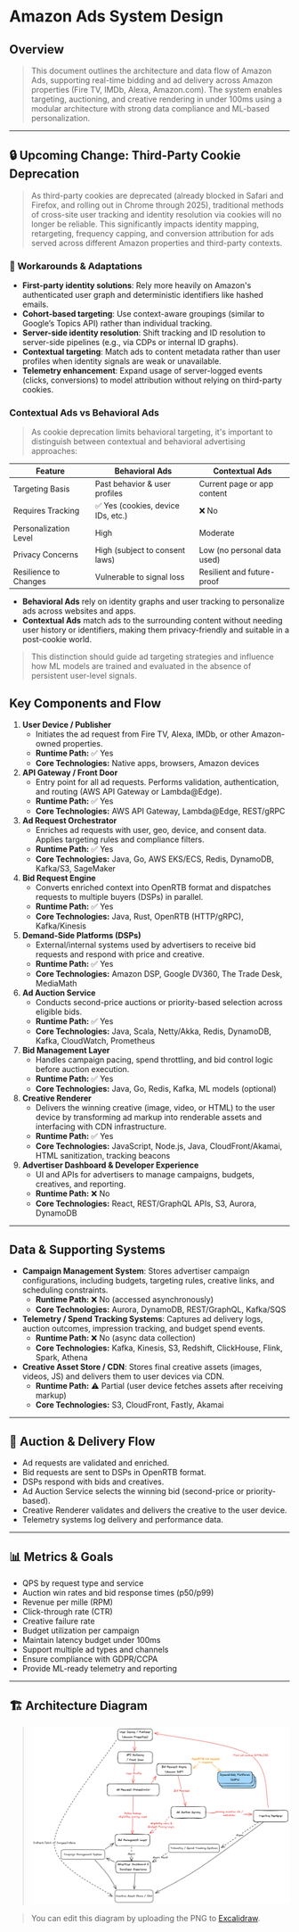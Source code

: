 # Amazon Ads System Design

## Overview

> This document outlines the architecture and data flow of Amazon Ads, supporting real-time bidding and ad delivery across Amazon properties (Fire TV, IMDb, Alexa, Amazon.com). The system enables targeting, auctioning, and creative rendering in under 100ms using a modular architecture with strong data compliance and ML-based personalization.

---

## 🔒 Upcoming Change: Third-Party Cookie Deprecation

> As third-party cookies are deprecated (already blocked in Safari and Firefox, and rolling out in Chrome through 2025), traditional methods of cross-site user tracking and identity resolution via cookies will no longer be reliable. This significantly impacts identity mapping, retargeting, frequency capping, and conversion attribution for ads served across different Amazon properties and third-party contexts.

### 🔧 Workarounds & Adaptations

- **First-party identity solutions**: Rely more heavily on Amazon's authenticated user graph and deterministic identifiers like hashed emails.
- **Cohort-based targeting**: Use context-aware groupings (similar to Google’s Topics API) rather than individual tracking.
- **Server-side identity resolution**: Shift tracking and ID resolution to server-side pipelines (e.g., via CDPs or internal ID graphs).
- **Contextual targeting**: Match ads to content metadata rather than user profiles when identity signals are weak or unavailable.
- **Telemetry enhancement**: Expand usage of server-logged events (clicks, conversions) to model attribution without relying on third-party cookies.


### Contextual Ads vs Behavioral Ads

> As cookie deprecation limits behavioral targeting, it's important to distinguish between contextual and behavioral advertising approaches:

| Feature               | Behavioral Ads                      | Contextual Ads                    |
|-----------------------|-------------------------------------|-----------------------------------|
| Targeting Basis       | Past behavior & user profiles       | Current page or app content       |
| Requires Tracking     | ✅ Yes (cookies, device IDs, etc.)  | ❌ No                             |
| Personalization Level | High                                | Moderate                          |
| Privacy Concerns      | High (subject to consent laws)      | Low (no personal data used)       |
| Resilience to Changes | Vulnerable to signal loss           | Resilient and future-proof        |

- **Behavioral Ads** rely on identity graphs and user tracking to personalize ads across websites and apps.
- **Contextual Ads** match ads to the surrounding content without needing user history or identifiers, making them privacy-friendly and suitable in a post-cookie world.

> This distinction should guide ad targeting strategies and influence how ML models are trained and evaluated in the absence of persistent user-level signals.

## Key Components and Flow

1. **User Device / Publisher**
   - Initiates the ad request from Fire TV, Alexa, IMDb, or other Amazon-owned properties.
   - **Runtime Path:** ✅ Yes
   - **Core Technologies:** Native apps, browsers, Amazon devices
2. **API Gateway / Front Door**
   - Entry point for all ad requests. Performs validation, authentication, and routing (AWS API Gateway or Lambda@Edge).
   - **Runtime Path:** ✅ Yes
   - **Core Technologies:** AWS API Gateway, Lambda@Edge, REST/gRPC
3. **Ad Request Orchestrator**
   - Enriches ad requests with user, geo, device, and consent data. Applies targeting rules and compliance filters.
   - **Runtime Path:** ✅ Yes
   - **Core Technologies:** Java, Go, AWS EKS/ECS, Redis, DynamoDB, Kafka/S3, SageMaker
4. **Bid Request Engine**
   - Converts enriched context into OpenRTB format and dispatches requests to multiple buyers (DSPs) in parallel.
   - **Runtime Path:** ✅ Yes
   - **Core Technologies:** Java, Rust, OpenRTB (HTTP/gRPC), Kafka/Kinesis
5. **Demand-Side Platforms (DSPs)**
   - External/internal systems used by advertisers to receive bid requests and respond with price and creative.
   - **Runtime Path:** ✅ Yes
   - **Core Technologies:** Amazon DSP, Google DV360, The Trade Desk, MediaMath
6. **Ad Auction Service**
   - Conducts second-price auctions or priority-based selection across eligible bids.
   - **Runtime Path:** ✅ Yes
   - **Core Technologies:** Java, Scala, Netty/Akka, Redis, DynamoDB, Kafka, CloudWatch, Prometheus
7. **Bid Management Layer**
   - Handles campaign pacing, spend throttling, and bid control logic before auction execution.
   - **Runtime Path:** ✅ Yes
   - **Core Technologies:** Java, Go, Redis, Kafka, ML models (optional)
8. **Creative Renderer**
   - Delivers the winning creative (image, video, or HTML) to the user device by transforming ad markup into renderable assets and interfacing with CDN infrastructure.
   - **Runtime Path:** ✅ Yes
   - **Core Technologies:** JavaScript, Node.js, Java, CloudFront/Akamai, HTML sanitization, tracking beacons
9. **Advertiser Dashboard & Developer Experience**
   - UI and APIs for advertisers to manage campaigns, budgets, creatives, and reporting.
   - **Runtime Path:** ❌ No
   - **Core Technologies:** React, REST/GraphQL APIs, S3, Aurora, DynamoDB

---

## Data & Supporting Systems

- **Campaign Management System**: Stores advertiser campaign configurations, including budgets, targeting rules, creative links, and scheduling constraints.
  - **Runtime Path:** ❌ No (accessed asynchronously)
  - **Core Technologies:** Aurora, DynamoDB, REST/GraphQL, Kafka/SQS
- **Telemetry / Spend Tracking Systems**: Captures ad delivery logs, auction outcomes, impression tracking, and budget spend events.
  - **Runtime Path:** ❌ No (async data collection)
  - **Core Technologies:** Kafka, Kinesis, S3, Redshift, ClickHouse, Flink, Spark, Athena
- **Creative Asset Store / CDN**: Stores final creative assets (images, videos, JS) and delivers them to user devices via CDN.
  - **Runtime Path:** ⚠️ Partial (user device fetches assets after receiving markup)
  - **Core Technologies:** S3, CloudFront, Fastly, Akamai

---

## 🎯 Auction & Delivery Flow

- Ad requests are validated and enriched.
- Bid requests are sent to DSPs in OpenRTB format.
- DSPs respond with bids and creatives.
- Ad Auction Service selects the winning bid (second-price or priority-based).
- Creative Renderer validates and delivers the creative to the user device.
- Telemetry systems log delivery and performance data.

---

## 📊 Metrics & Goals

- QPS by request type and service
- Auction win rates and bid response times (p50/p99)
- Revenue per mille (RPM)
- Click-through rate (CTR)
- Creative failure rate
- Budget utilization per campaign
- Maintain latency budget under 100ms
- Support multiple ad types and channels
- Ensure compliance with GDPR/CCPA
- Provide ML-ready telemetry and reporting

---

## 🏗️ Architecture Diagram

> ![Amazon Ads System Diagram](amazon_ads_system_design.excalidraw.png)

> You can edit this diagram by uploading the PNG to [Excalidraw](https://excalidraw.com).
